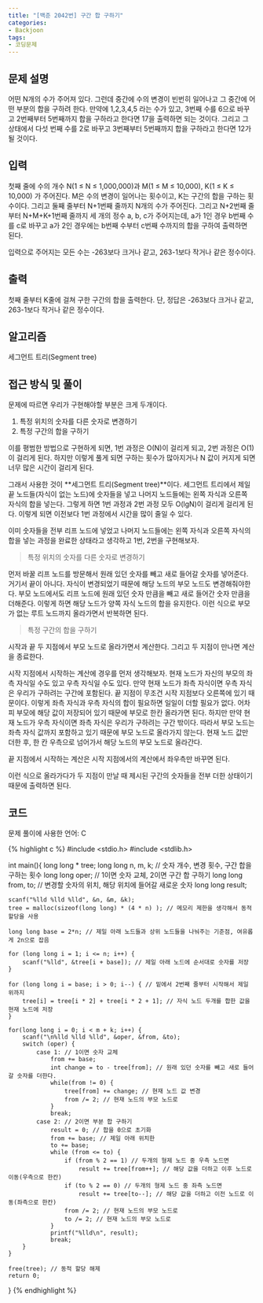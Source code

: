 ```yaml
---
title: "[백준 2042번] 구간 합 구하기"
categories:
- Backjoon
tags:
- 코딩문제
---
```


## 문제 설명

어떤 N개의 수가 주어져 있다. 그런데 중간에 수의 변경이 빈번히 일어나고 그 중간에 어떤 부분의 합을 구하려 한다. 만약에 1,2,3,4,5 라는 수가 있고, 3번째 수를 6으로 바꾸고 2번째부터 5번째까지 합을 구하라고 한다면 17을 출력하면 되는 것이다. 그리고 그 상태에서 다섯 번째 수를 2로 바꾸고 3번째부터 5번째까지 합을 구하라고 한다면 12가 될 것이다.

## 입력

첫째 줄에 수의 개수 N(1 ≤ N ≤ 1,000,000)과 M(1 ≤ M ≤ 10,000), K(1 ≤ K ≤ 10,000) 가 주어진다. M은 수의 변경이 일어나는 횟수이고, K는 구간의 합을 구하는 횟수이다. 그리고 둘째 줄부터 N+1번째 줄까지 N개의 수가 주어진다. 그리고 N+2번째 줄부터 N+M+K+1번째 줄까지 세 개의 정수 a, b, c가 주어지는데, a가 1인 경우 b번째 수를 c로 바꾸고 a가 2인 경우에는 b번째 수부터 c번째 수까지의 합을 구하여 출력하면 된다.

입력으로 주어지는 모든 수는 -263보다 크거나 같고, 263-1보다 작거나 같은 정수이다.

## 출력

첫째 줄부터 K줄에 걸쳐 구한 구간의 합을 출력한다. 단, 정답은 -263보다 크거나 같고, 263-1보다 작거나 같은 정수이다.

## 알고리즘

세그먼트 트리(Segment tree)

## 접근 방식 및 풀이

문제에 따르면 우리가 구현해야할 부분은 크게 두개이다.

1. 특정 위치의 숫자를 다른 숫자로 변경하기
2. 특정 구간의 합을 구하기

이를 평범한 방법으로 구현하게 되면, 1번 과정은 O(N)이 걸리게 되고, 2번 과정은 O(1)이 걸리게 된다. 하지만 이렇게 풀게 되면 구하는 횟수가 많아지거나 N 값이 커지게 되면 너무 많은 시간이 걸리게 된다.

그래서 사용한 것이 **세그먼트 트리(Segment tree)**이다. 세그먼트 트리에서 제일 끝 노드들(자식이 없는 노드)에 숫자들을 넣고 나머지 노드들에는 왼쪽 자식과 오른쪽 자식의 합을 넣는다. 그렇게 하면 1번 과정과 2번 과정 모두 O(lgN)이 걸리게 걸리게 된다. 이렇게 되면 이전보다 1번 과정에서 시간을 많이 줄일 수 있다.

이미 숫자들을 전부 리프 노드에 넣었고 나머지 노드들에는 왼쪽 자식과 오른쪽 자식의 합을 넣는 과정을 완료한 상태라고 생각하고 1번, 2번을 구현해보자.

> 특정 위치의 숫자를 다른 숫자로 변경하기

먼저 바꿀 리프 노드를 방문해서 원래 있던 숫자를 빼고 새로 들어갈 숫자를 넣어준다. 거기서 끝이 아니다. 자식이 변경되었기 때문에 해당 노드의 부모 노드도 변경해줘야한다. 부모 노드에서도 리프 노드에 원래 있던 숫자 만큼을 빼고 새로 들어간 숫자 만큼을 더해준다. 이렇게 하면 해당 노드가 양쪽 자식 노드의 합을 유지한다. 이런 식으로 부모가 없는 루트 노드까지 올라가면서 반복하면 된다.

> 특정 구간의 합을 구하기

시작과 끝 두 지점에서 부모 노드로 올라가면서 계산한다. 그리고 두 지점이 만나면 계산을 종료한다.

시작 지점에서 시작하는 계산에 경우를 먼저 생각해보자. 현재 노드가 자신의 부모의 좌측 자식일 수도 있고 우측 자식일 수도 있다.
만약 현재 노드가 좌측 자식이면 우측 자식은 우리가 구하려는 구간에 포함된다. 끝 지점이 무조건 시작 지점보다 오른쪽에 있기 때문이다. 이렇게 좌측 자식과 우측 자식의 합이 필요하면 일일이 더할 필요가 없다. 어차피 부모에 해당 값이 저장되어 있기 때문에 부모로 한칸 올라가면 된다.
하지만 만약 현재 노드가 우측 자식이면 좌측 자식은 우리가 구하려는 구간 밖이다. 따라서 부모 노드는 좌측 자식 값까지 포함하고 있기 때문에 부모 노드로 올라가지 않는다. 현재 노드 값만 더한 후, 한 칸 우측으로 넘어가서 해당 노드의 부모 노드로 올라간다.

끝 지점에서 시작하는 계산은 시작 지점에서의 계산에서 좌우측만 바꾸면 된다.

이런 식으로 올라가다가 두 지점이 만날 때 제시된 구간의 숫자들을 전부 더한 상태이기 때문에 출력하면 된다.

## 코드
문제 풀이에 사용한 언어: C

{% highlight c %}
#include <stdio.h>
#include <stdlib.h>

int
main(){
    long long * tree;
    long long n, m, k; // 숫자 개수, 변경 횟수, 구간 합을 구하는 횟수
    long long oper; // 1이면 숫자 교체, 2이면 구간 합 구하기
    long long from, to; // 변경할 숫자의 위치, 해당 위치에 들어갈 새로운 숫자
    long long result;

    scanf("%lld %lld %lld", &n, &m, &k);
    tree = malloc(sizeof(long long) * (4 * n) ); // 메모리 제한을 생각해서 동적 할당을 사용
    
    long long base = 2*n; // 제일 아래 노드들과 상위 노드들을 나눠주는 기준점, 여유롭게 2n으로 잡음
    
    for (long long i = 1; i <= n; i++) {
        scanf("%lld", &tree[i + base]); // 제일 아래 노드에 순서대로 숫자를 저장
    }
    
    for (long long i = base; i > 0; i--) { // 밑에서 2번째 줄부터 시작해서 제일 위까지
        tree[i] = tree[i * 2] + tree[i * 2 + 1]; // 자식 노드 두개를 합한 값을 현재 노드에 저장
    }
    
    for(long long i = 0; i < m + k; i++) {
        scanf("\n%lld %lld %lld", &oper, &from, &to);
        switch (oper) {
            case 1: // 1이면 숫자 교체
                from += base;
                int change = to - tree[from]; // 원래 있던 숫자를 빼고 새로 들어갈 숫자를 더한다.
                while(from != 0) {
                    tree[from] += change; // 현재 노드 값 변경
                    from /= 2; // 현재 노드의 부모 노드로
                }
                break;
            case 2: // 2이면 부분 합 구하기
                result = 0; // 합을 0으로 초기화
                from += base; // 제일 아래 위치한
                to += base;
                while (from <= to) {
                    if (from % 2 == 1) // 두개의 형제 노드 중 우측 노드면
                        result += tree[from++]; // 해당 값을 더하고 이후 노드로 이동(우측으로 한칸)
                    if (to % 2 == 0) // 두개의 형제 노드 중 좌측 노드면
                        result += tree[to--]; // 해당 값을 더하고 이전 노드로 이동(좌측으로 한칸)
                    from /= 2; // 현재 노드의 부모 노드로
                    to /= 2; // 현재 노드의 부모 노드로
                }
                printf("%lld\n", result);
                break;
        }
    }
    
    free(tree); // 동적 할당 해제
    return 0;
}
{% endhighlight %}
